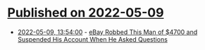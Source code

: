 # [Published on 2022-05-09](index.md)

* [2022-05-09, 13:54:00](https://news.ycombinator.com/item?id=31314002) - [eBay Robbed This Man of $4700 and Suspended His Account When He Asked Questions](https://old.reddit.com/r/iamatotalpieceofshit/comments/uleq7s/ebay_robbed_this_man_of_4700_dollars_and/)

